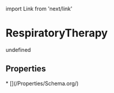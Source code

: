 import Link from 'next/link'
# RespiratoryTherapy

undefined

## Properties

<Grid>
* [](/Properties/Schema.org/)

</Grid>

